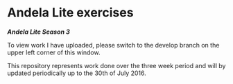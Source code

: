 # Andela Lite exercises
***Andela Lite Season 3***
 
To view work I have uploaded, please switch to the develop branch on the upper left corner of this window.

This repository represents work done over the three week period and will by updated periodically up to the 30th of July 2016.


